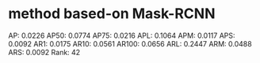 # method based-on Mask-RCNN

AP: 0.0226
AP50: 0.0774
AP75: 0.0216
APL: 0.1064
APM: 0.0117
APS: 0.0092
AR1: 0.0175
AR10: 0.0561
AR100: 0.0656
ARL: 0.2447
ARM: 0.0488
ARS: 0.0092
Rank: 42